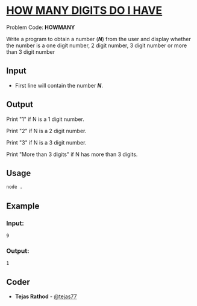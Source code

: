 
# [HOW MANY DIGITS DO I HAVE](https://www.codechef.com/problems/HOWMANY)
Problem Code: **HOWMANY**

Write a program to obtain a number (**_N_**) from the user and display whether the number is a one digit number, 2 digit number, 3 digit number or more than 3 digit number

## Input

- First line will contain the number **_N_**.

## Output

Print "1" if N is a 1 digit number.

Print "2" if N is a 2 digit number.

Print "3" if N is a 3 digit number.

Print "More than 3 digits" if N has more than 3 digits.

## Usage
```sh
node .
```
## Example
### Input:
```
9
```
### Output:
```
1
```

## Coder

* **Tejas Rathod** - [@tejas77](https://github.com/tejas77)
